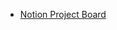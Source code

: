 - [Notion Project Board](https://www.notion.so/GA-Unit-3-Project-Template-622e4b376d6c4f40b87ebe4c864ab72f)
